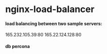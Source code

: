 # nginx-load-balancer

#### load balancing between two sample servers: 
165.232.105.39:80
165.22.124.128:80

#### db percona 
